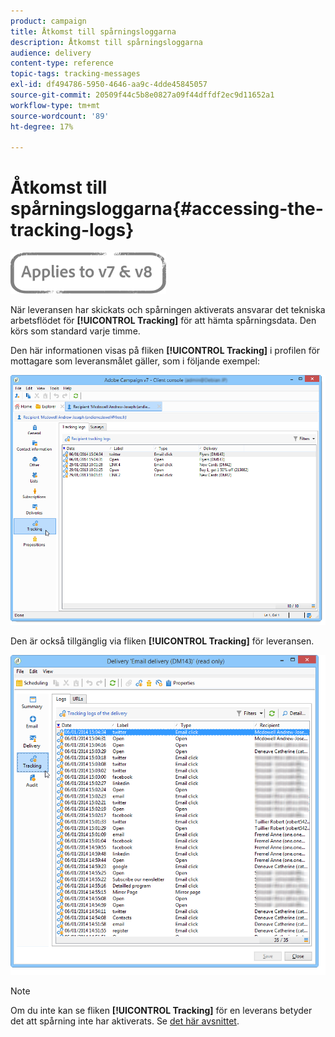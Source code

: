 ```yaml
---
product: campaign
title: Åtkomst till spårningsloggarna
description: Åtkomst till spårningsloggarna
audience: delivery
content-type: reference
topic-tags: tracking-messages
exl-id: df494786-5950-4646-aa9c-4dde45845057
source-git-commit: 20509f44c5b8e0827a09f44dffdf2ec9d11652a1
workflow-type: tm+mt
source-wordcount: '89'
ht-degree: 17%

---
```


# Åtkomst till spårningsloggarna{#accessing-the-tracking-logs}

![](../../assets/common.svg)

När leveransen har skickats och spårningen aktiverats ansvarar det tekniska arbetsflödet för **[!UICONTROL Tracking]** för att hämta spårningsdata. Den körs som standard varje timme.

Den här informationen visas på fliken **[!UICONTROL Tracking]** i profilen för mottagare som leveransmålet gäller, som i följande exempel:

![](assets/s_ncs_user_select_tracking_tab_from_recipient.png)

Den är också tillgänglig via fliken **[!UICONTROL Tracking]** för leveransen.

![](assets/s_ncs_user_select_tracking_tab_from_del.png)

>[!NOTE]
>
>Om du inte kan se fliken **[!UICONTROL Tracking]** för en leverans betyder det att spårning inte har aktiverats. Se [det här avsnittet](how-to-configure-tracked-links.md).
